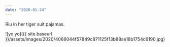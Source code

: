 ```yaml
---
date: "2020-01-24"
---
```


Riu in her tiger suit pajamas.

![yo yo]({{ site.baseurl }}/assets/images/2020/4066044f57849c871125f13b88ae18b1754c6190.jpg)
